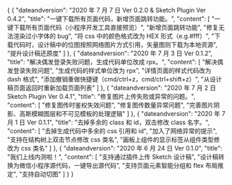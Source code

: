 {
  {
    "dateandversion": "2020 年 7 月 7 日 Ver 0.2.0 & Sketch Plugin Ver 0.4.2",
    "title": "一键下载所有页面代码，新增页面跳转功能。",
    "content": [
      "一键下载所有页面代码（小程序开发工具直接预览）",
      "新增页面跳转功能",
      "修复无法渲染过小字体的 bug",
      "将 css 中的颜色格式改为 HEX 形式（e.g.#fff）",
      "下载代码时，设计稿中的位图按照网络图片方式引用，矢量图则下载为本地资源",
      "提升设计稿还原度"
    ]
  },
  {
    "dateandversion": "2020 年 7 月 3 日 Ver 0.1.2",
    "title": "解决偶发登录失败问题，生成代码单位改成 rpx。",
    "content": [
      "解决偶发登录失败问题",
      "生成代码的样式单位改为 rpx",
      "详情页面的样式代码改为 dash 格式",
      "添加撤销重做快捷键（cmd/ctrl+z，cmd/ctrl+shift+z）",
      "从设计稿页面返回时重新加载页面列表"
    ]
  },
  {
    "dateandversion": "2020 年 7 月 2 日 Sketch Plugin Ver 0.4.1",
    "title": "修复图片上传失败或异常的问题。",
    "content": [
      "修复图传时鉴权失效问题",
      "修复图传数量异常问题",
      "完善图片阴影、高斯模糊图层和不可见模板的处理逻辑"
    ]
  },
  {
    "dateandversion": "2020 年 7 月 1 日 Ver 0.1.1",
    "title": "去掉多余的 class 和 id，双击修改 class 名字。",
    "content": [
      "去掉生成代码中多余的 css 引用和 id",
      "加入了网络异常的提示",
      "支持在结构树上双击节点修改 css 类名",
      "画板上组件的显示标签从组件类型修改为 css 类名"
    ]
  },
  {
    "dateandversion": "2020 年 6 月 24 日 Ver 0.1.0",
    "title": "我们上线内测啦！",
    "content": [
      "支持通过插件上传 Sketch 设计稿",
      "设计稿转换为微信小程序源代码，一键导出源代码",
      "支持页面元素智能分组和 flex 布局推定",
      "支持自动切图"
    ]
  }
}
